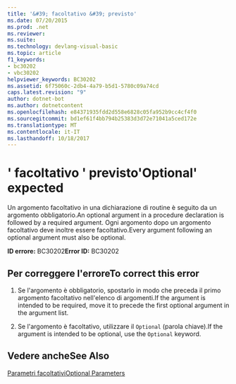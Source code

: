 ```yaml
---
title: '&#39; facoltativo &#39; previsto'
ms.date: 07/20/2015
ms.prod: .net
ms.reviewer: 
ms.suite: 
ms.technology: devlang-visual-basic
ms.topic: article
f1_keywords:
- bc30202
- vbc30202
helpviewer_keywords: BC30202
ms.assetid: 6f75060c-2db4-4a79-b5d1-5780c09a74cd
caps.latest.revision: "9"
author: dotnet-bot
ms.author: dotnetcontent
ms.openlocfilehash: e84371935fdd2d558e6828c05fa952b9cc4cf4f0
ms.sourcegitcommit: bd1ef61f4bb794b25383d3d72e71041a5ced172e
ms.translationtype: MT
ms.contentlocale: it-IT
ms.lasthandoff: 10/18/2017
---
```

# <a name="39optional39-expected"></a><span data-ttu-id="33e31-102">&#39; facoltativo &#39; previsto</span><span class="sxs-lookup"><span data-stu-id="33e31-102">&#39;Optional&#39; expected</span></span>
<span data-ttu-id="33e31-103">Un argomento facoltativo in una dichiarazione di routine è seguito da un argomento obbligatorio.</span><span class="sxs-lookup"><span data-stu-id="33e31-103">An optional argument in a procedure declaration is followed by a required argument.</span></span> <span data-ttu-id="33e31-104">Ogni argomento dopo un argomento facoltativo deve inoltre essere facoltativo.</span><span class="sxs-lookup"><span data-stu-id="33e31-104">Every argument following an optional argument must also be optional.</span></span>  
  
 <span data-ttu-id="33e31-105">**ID errore:** BC30202</span><span class="sxs-lookup"><span data-stu-id="33e31-105">**Error ID:** BC30202</span></span>  
  
## <a name="to-correct-this-error"></a><span data-ttu-id="33e31-106">Per correggere l'errore</span><span class="sxs-lookup"><span data-stu-id="33e31-106">To correct this error</span></span>  
  
1.  <span data-ttu-id="33e31-107">Se l'argomento è obbligatorio, spostarlo in modo che preceda il primo argomento facoltativo nell'elenco di argomenti.</span><span class="sxs-lookup"><span data-stu-id="33e31-107">If the argument is intended to be required, move it to precede the first optional argument in the argument list.</span></span>  
  
2.  <span data-ttu-id="33e31-108">Se l'argomento è facoltativo, utilizzare il `Optional` (parola chiave).</span><span class="sxs-lookup"><span data-stu-id="33e31-108">If the argument is intended to be optional, use the `Optional` keyword.</span></span>  
  
## <a name="see-also"></a><span data-ttu-id="33e31-109">Vedere anche</span><span class="sxs-lookup"><span data-stu-id="33e31-109">See Also</span></span>  
 [<span data-ttu-id="33e31-110">Parametri facoltativi</span><span class="sxs-lookup"><span data-stu-id="33e31-110">Optional Parameters</span></span>](../../../visual-basic/programming-guide/language-features/procedures/optional-parameters.md)
